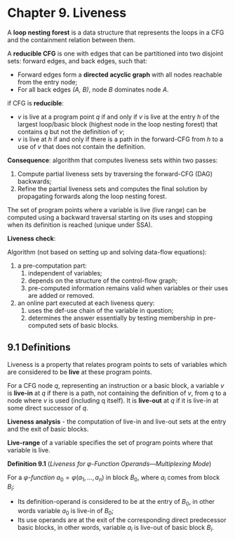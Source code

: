 # Chapter 9. Liveness

A **loop nesting forest** is a data structure that represents the loops in a CFG and the containment relation between them.

A **reducible CFG** is one with edges that can be partitioned into two disjoint sets: forward edges, and back edges, such that:
* Forward edges form a **directed acyclic graph** with all nodes reachable from the entry node;
* For all back edges *(A, B)*, node *B* dominates node *A*.

if CFG is **reducible**:
* *v* is live at a program point *q* if and only if *v* is live at the entry *h* of the largest loop/basic block (highest node in the loop nesting forest) that contains *q* but not the definition of *v*;
* *v* is live at *h* if and only if there is a path in the forward-CFG from *h* to a use of *v* that does not contain the definition.

**Consequence**: algorithm that computes liveness sets within two passes:
1. Compute partial liveness sets by traversing the forward-CFG (DAG) backwards;
2. Refine the partial liveness sets and computes the final solution by propagating forwards along the loop nesting forest.

The set of program points where a variable is live (live range) can be computed using a backward traversal starting on its uses and stopping when its definition is reached (unique under SSA).

**Liveness check**:

Algorithm (not based on setting up and solving data-flow equations):
1. a pre-computation part:
   1. independent of variables;
   2. depends on the structure of the control-flow graph;
   3. pre-computed information remains valid when variables or their uses are added or removed.
2. an online part executed at each liveness query:
   1. uses the def-use chain of the variable in question;
   2. determines the answer essentially by testing membership in pre-computed sets of basic blocks.

## 9.1 Definitions

Liveness is a property that relates program points to sets of variables which are considered to be **live** at these program points.

For a CFG node *q*, representing an instruction or a basic block, a variable *v* is **live-in** at *q* if there is a path, not containing the definition of *v*, from *q* to a node where *v* is used (including q itself). It is **live-out** at *q* if it is live-in at some direct successor of *q*.

**Liveness analysis** - the computation of live-in and live-out sets at the entry and the exit of basic blocks.

**Live-range** of a variable specifies the set of program points where that variable is live.

**Definition 9.1** (*Liveness for φ-Function Operands—Multiplexing Mode*)

For a *φ-function* ${a_0 = φ(a_1, . . . , a_n)}$ in block ${B_0}$, where ${a_i}$ comes from block ${B_i}$:
* Its definition-operand is considered to be at the entry of ${B_0}$, in other words variable ${a_0}$ is live-in of ${B_0}$;
* Its use operands are at the exit of the corresponding direct predecessor basic blocks, in other words, variable ${a_i}$ is live-out of basic block ${B_i}$.